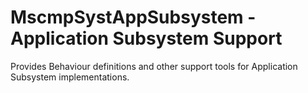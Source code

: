 # MscmpSystAppSubsystem - Application Subsystem Support

Provides Behaviour definitions and other support tools for Application Subsystem
implementations.
